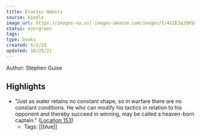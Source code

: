 ```yaml
---
title: Elastic Habits
source: kindle
image_url: https://images-na.ssl-images-amazon.com/images/I/41ZE3qJQHSL._SL200_.jpg
status: evergreen
tags: 
type: books
created: 5/2/22
updated: 10/25/21
---
```


Author: Stephen Guise

## Highlights
- “Just as water retains no constant shape, so in warfare there are no constant conditions. He who can modify his tactics in relation to his opponent and thereby succeed in winning, may be called a heaven-born captain.” ([Location 153](https://readwise.io/to_kindle?action=open&asin=B08188WBGC&location=153))
    - Tags: [[blue]] 
